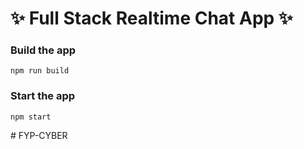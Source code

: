 # ✨ Full Stack Realtime Chat App ✨





### Build the app

```shell
npm run build
```

### Start the app

```shell
npm start
```
#   F Y P - C Y B E R  
 